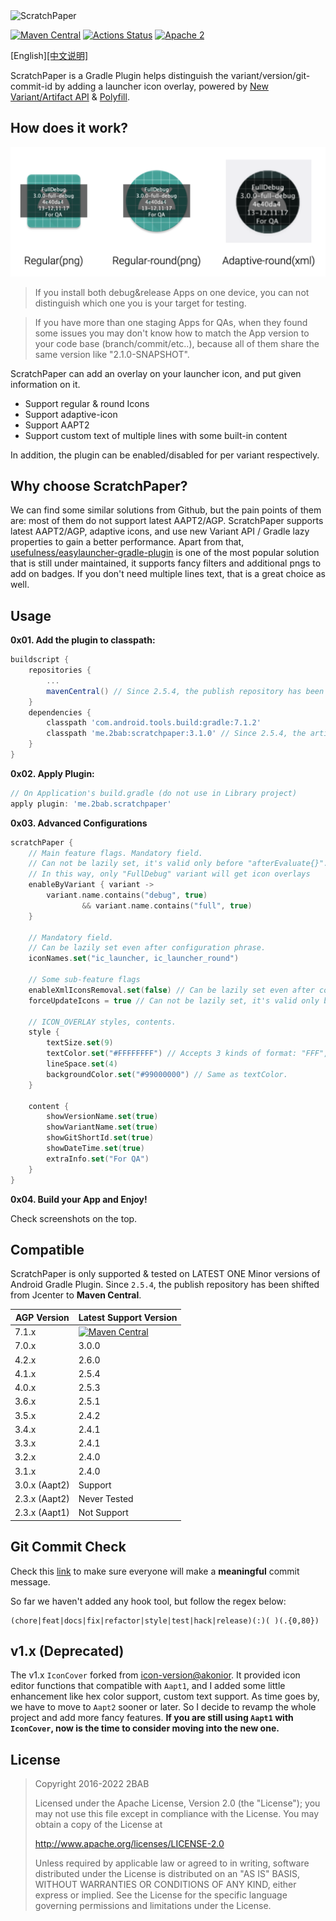 <img src="./sp-banner.png" alt="ScratchPaper" width="771px">

[![Maven Central](https://maven-badges.herokuapp.com/maven-central/me.2bab/scratchpaper/badge.svg)](https://search.maven.org/artifact/me.2bab/scratchpaper) 
[![Actions Status](https://github.com/2bab/ScratchPaper/workflows/CI/badge.svg)](https://github.com/2bab/ScratchPaper/actions) 
[![Apache 2](https://img.shields.io/badge/License-Apache%202-brightgreen.svg)](https://www.apache.org/licenses/LICENSE-2.0)

[English][[中文说明]](./README_zh.md)

ScratchPaper is a Gradle Plugin helps distinguish the variant/version/git-commit-id by adding a launcher icon overlay, powered by [New Variant/Artifact API](https://developer.android.com/studio/build/extend-agp) & [Polyfill](https://github.com/2BAB/Polyfill).

## How does it work?

![](./images/launcher_icons.png)

> If you install both debug&release Apps on one device, you can not distinguish which one you is your target for testing.

> If you have more than one staging Apps for QAs, when they found some issues you may don't know how to match the App version to your code base (branch/commit/etc..), because all of them share the same version like "2.1.0-SNAPSHOT".

ScratchPaper can add an overlay on your launcher icon, and put given information on it.

- Support regular & round Icons 
- Support adaptive-icon
- Support AAPT2
- Support custom text of multiple lines with some built-in content

In addition, the plugin can be enabled/disabled for per variant respectively.

## Why choose ScratchPaper?

We can find some similar solutions from Github, but the pain points of them are: most of them do not support latest AAPT2/AGP. ScratchPaper supports latest AAPT2/AGP, adaptive icons, and use new Variant API / Gradle lazy properties to gain a better performance. Apart from that, [usefulness/easylauncher-gradle-plugin](https://github.com/usefulness/easylauncher-gradle-plugin) is one of the most popular solution that is still under maintained, it supports fancy filters and additional pngs to add on badges. If you don't need multiple lines text, that is a great choice as well.

## Usage

**0x01. Add the plugin to classpath:**

``` gradle
buildscript {
    repositories {
        ...
        mavenCentral() // Since 2.5.4, the publish repository has been shifted from Jcenter to Maven Central.
    }
    dependencies {
        classpath 'com.android.tools.build:gradle:7.1.2'
        classpath 'me.2bab:scratchpaper:3.1.0' // Since 2.5.4, the artifactId of ScratchPaper changed from scratch-paper to scratchpaper
    }
}
```

**0x02. Apply Plugin:**

``` gradle
// On Application's build.gradle (do not use in Library project)
apply plugin: 'me.2bab.scratchpaper'
```

**0x03. Advanced Configurations**

``` kotlin
scratchPaper {
    // Main feature flags. Mandatory field.
    // Can not be lazily set, it's valid only before "afterEvaluate{}".
    // In this way, only "FullDebug" variant will get icon overlays
    enableByVariant { variant ->
        variant.name.contains("debug", true)
                && variant.name.contains("full", true)
    }

    // Mandatory field.
    // Can be lazily set even after configuration phrase.
    iconNames.set("ic_launcher, ic_launcher_round")

    // Some sub-feature flags
    enableXmlIconsRemoval.set(false) // Can be lazily set even after configuration phrase.
    forceUpdateIcons = true // Can not be lazily set, it's valid only before "afterEvaluate{}".

    // ICON_OVERLAY styles, contents.
    style {
        textSize.set(9)
        textColor.set("#FFFFFFFF") // Accepts 3 kinds of format: "FFF", "FFFFFF", "FFFFFFFF".
        lineSpace.set(4)
        backgroundColor.set("#99000000") // Same as textColor.
    }

    content {
        showVersionName.set(true)
        showVariantName.set(true)
        showGitShortId.set(true)
        showDateTime.set(true)
        extraInfo.set("For QA")
    }
}
```

**0x04. Build your App and Enjoy!**

Check screenshots on the top.

## Compatible

ScratchPaper is only supported & tested on LATEST ONE Minor versions of Android Gradle Plugin. Since `2.5.4`, the publish repository has been shifted from Jcenter to **Maven Central**.

AGP Version|Latest Support Version
-----------|-----------------
7.1.x | [![Maven Central](https://maven-badges.herokuapp.com/maven-central/me.2bab/scratchpaper/badge.svg)](https://search.maven.org/artifact/me.2bab/scratchpaper)
7.0.x | 3.0.0
4.2.x | 2.6.0
4.1.x | 2.5.4
4.0.x | 2.5.3
3.6.x | 2.5.1
3.5.x | 2.4.2
3.4.x | 2.4.1
3.3.x | 2.4.1
3.2.x | 2.4.0
3.1.x | 2.4.0
3.0.x (Aapt2) | Support
2.3.x (Aapt2) | Never Tested
2.3.x (Aapt1) | Not Support

## Git Commit Check

Check this [link](https://medium.com/walmartlabs/check-out-these-5-git-tips-before-your-next-commit-c1c7a5ae34d1) to make sure everyone will make a **meaningful** commit message.

So far we haven't added any hook tool, but follow the regex below:

```
(chore|feat|docs|fix|refactor|style|test|hack|release)(:)( )(.{0,80})
```


## v1.x (Deprecated)

The v1.x `IconCover` forked from [icon-version@akonior](https://github.com/akonior/icon-version). It provided icon editor functions that compatible with `Aapt1`, and I added some little enhancement like hex color support, custom text support. As time goes by, we have to move to `Aapt2` sooner or later. So I decide to revamp the whole project and add more fancy features. **If you are still using `Aapt1` with `IconCover`, now is the time to consider moving into the new one.**

## License

>
> Copyright 2016-2022 2BAB
>
>Licensed under the Apache License, Version 2.0 (the "License");
you may not use this file except in compliance with the License.
You may obtain a copy of the License at
>
>   http://www.apache.org/licenses/LICENSE-2.0
>
> Unless required by applicable law or agreed to in writing, software
distributed under the License is distributed on an "AS IS" BASIS,
WITHOUT WARRANTIES OR CONDITIONS OF ANY KIND, either express or implied.
See the License for the specific language governing permissions and
limitations under the License.

